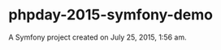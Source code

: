 phpday-2015-symfony-demo
========================

A Symfony project created on July 25, 2015, 1:56 am.
